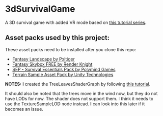 # 3dSurvivalGame
A 3D survival game with added VR mode based on [this tutorial series](https://www.youtube.com/watch?v=Nxg0vQk05os).


## Asset packs used by this project:

These asset packs need to be installed after you clone this repo:

* [Fantasy Landscape by Pxltiger](https://assetstore.unity.com/packages/3d/environments/fantasy-landscape-103573)
* [Fantasy Skybox FREE by Render Knight](https://assetstore.unity.com/packages/2d/textures-materials/sky/fantasy-skybox-free-18353)
* [SEP - Survival Essentials Pack by Polymind Games](https://assetstore.unity.com/packages/3d/props/sep-survival-essentials-pack-185364)
* [Terrain Sample Asset Pack by Unity Technologies](https://assetstore.unity.com/packages/3d/environments/landscapes/terrain-sample-asset-pack-145808)


**NOTES:**
I created the TreeLeavesShaderGraph by following [this tutorial](https://www.youtube.com/watch?v=EBADOmohQ8M).

It should also be noted that the trees move in the wind now, but they do not have LODs for now.
The shader does not support them. I think it needs to use the TextureSampleLOD node instead.
I can look into this later if it becomes an issue.
